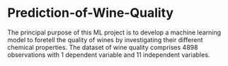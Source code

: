 # Prediction-of-Wine-Quality
The principal purpose of this ML project is to develop a machine learning model to foretell the quality of wines by investigating their different chemical properties. The dataset of wine quality comprises 4898 observations with 1 dependent variable and 11 independent variables.
